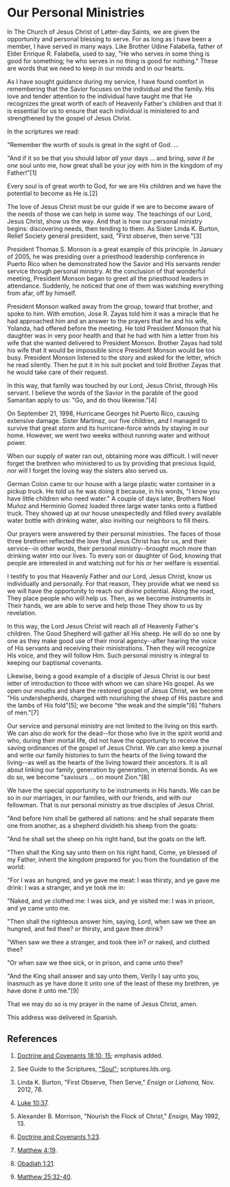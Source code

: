 # Our Personal Ministries

In The Church of Jesus Christ of Latter-day Saints, we are given the
opportunity and personal blessing to serve. For as long as I have been a
member, I have served in many ways. Like Brother Udine Falabella, father of
Elder Enrique R. Falabella, used to say, "He who serves in some thing is good
for something; he who serves in no thing is good for nothing." These are words
that we need to keep in our minds and in our hearts.

As I have sought guidance during my service, I have found comfort in
remembering that the Savior focuses on the individual and the family. His love
and tender attention to the individual have taught me that He recognizes the
great worth of each of Heavenly Father's children and that it is essential for
us to ensure that each individual is ministered to and strengthened by the
gospel of Jesus Christ.

In the scriptures we read:

"Remember the worth of souls is great in the sight of God. ...

"And if it so be that you should labor _all_ your days ... and bring, _save it
be one_ soul unto me, how great shall be your joy with him in the kingdom of
my Father!"[1]

Every soul is of great worth to God, for we are His children and we have the
potential to become as He is.[2]

The love of Jesus Christ must be our guide if we are to become aware of the
needs of those we can help in some way. The teachings of our Lord, Jesus
Christ, show us the way. And that is how our personal ministry begins:
discovering needs, then tending to them. As Sister Linda K. Burton, Relief
Society general president, said, "First observe, then serve."[3]

President Thomas S. Monson is a great example of this principle. In January of
2005, he was presiding over a priesthood leadership conference in Puerto Rico
when he demonstrated how the Savior and His servants render service through
personal ministry. At the conclusion of that wonderful meeting, President
Monson began to greet all the priesthood leaders in attendance. Suddenly, he
noticed that one of them was watching everything from afar, off by himself.

President Monson walked away from the group, toward that brother, and spoke to
him. With emotion, Jose R. Zayas told him it was a miracle that he had
approached him and an answer to the prayers that he and his wife, Yolanda, had
offered before the meeting. He told President Monson that his daughter was in
very poor health and that he had with him a letter from his wife that she
wanted delivered to President Monson. Brother Zayas had told his wife that it
would be impossible since President Monson would be too busy. President Monson
listened to the story and asked for the letter, which he read silently. Then
he put it in his suit pocket and told Brother Zayas that he would take care of
their request.

In this way, that family was touched by our Lord, Jesus Christ, through His
servant. I believe the words of the Savior in the parable of the good
Samaritan apply to us: "Go, and do thou likewise."[4]

On September 21, 1998, Hurricane Georges hit Puerto Rico, causing extensive
damage. Sister Martinez, our five children, and I managed to survive that
great storm and its hurricane-force winds by staying in our home. However, we
went two weeks without running water and without power.

When our supply of water ran out, obtaining more was difficult. I will never
forget the brethren who ministered to us by providing that precious liquid,
nor will I forget the loving way the sisters also served us.

German Colon came to our house with a large plastic water container in a
pickup truck. He told us he was doing it because, in his words, "I know you
have little children who need water." A couple of days later, Brothers Noel
Muñoz and Herminio Gomez loaded three large water tanks onto a flatbed truck.
They showed up at our house unexpectedly and filled every available water
bottle with drinking water, also inviting our neighbors to fill theirs.

Our prayers were answered by their personal ministries. The faces of those
three brethren reflected the love that Jesus Christ has for us, and their
service--in other words, their personal ministry--brought much more than
drinking water into our lives. To every son or daughter of God, knowing that
people are interested in and watching out for his or her welfare is essential.

I testify to you that Heavenly Father and our Lord, Jesus Christ, know us
individually and personally. For that reason, They provide what we need so we
will have the opportunity to reach our divine potential. Along the road, They
place people who will help us. Then, as we become instruments in Their hands,
we are able to serve and help those They show to us by revelation.

In this way, the Lord Jesus Christ will reach all of Heavenly Father's
children. The Good Shepherd will gather all His sheep. He will do so one by
one as they make good use of their moral agency--after hearing the voice of
His servants and receiving their ministrations. Then they will recognize His
voice, and they will follow Him. Such personal ministry is integral to keeping
our baptismal covenants.

Likewise, being a good example of a disciple of Jesus Christ is our best
letter of introduction to those with whom we can share His gospel. As we open
our mouths and share the restored gospel of Jesus Christ, we become "His
undershepherds, charged with nourishing the sheep of His pasture and the lambs
of His fold"[5]; we become "the weak and the simple"[6] "fishers of men."[7]

Our service and personal ministry are not limited to the living on this earth.
We can also do work for the dead--for those who live in the spirit world and
who, during their mortal life, did not have the opportunity to receive the
saving ordinances of the gospel of Jesus Christ. We can also keep a journal
and write our family histories to turn the hearts of the living toward the
living--as well as the hearts of the living toward their ancestors. It is all
about linking our family, generation by generation, in eternal bonds. As we do
so, we become "saviours ... on mount Zion."[8]

We have the special opportunity to be instruments in His hands. We can be so
in our marriages, in our families, with our friends, and with our fellowman.
That is our personal ministry as true disciples of Jesus Christ.

"And before him shall be gathered all nations: and he shall separate them one
from another, as a shepherd divideth his sheep from the goats:

"And he shall set the sheep on his right hand, but the goats on the left.

"Then shall the King say unto them on his right hand, Come, ye blessed of my
Father, inherit the kingdom prepared for you from the foundation of the world:

"For I was an hungred, and ye gave me meat: I was thirsty, and ye gave me
drink: I was a stranger, and ye took me in:

"Naked, and ye clothed me: I was sick, and ye visited me: I was in prison, and
ye came unto me.

"Then shall the righteous answer him, saying, Lord, when saw we thee an
hungred, and fed thee? or thirsty, and gave thee drink?

"When saw we thee a stranger, and took thee in? or naked, and clothed thee?

"Or when saw we thee sick, or in prison, and came unto thee?

"And the King shall answer and say unto them, Verily I say unto you, Inasmuch
as ye have done it unto one of the least of these my brethren, ye have done it
unto me."[9]

That we may do so is my prayer in the name of Jesus Christ, amen.

This address was delivered in Spanish.

## References

  1. [Doctrine and Covenants 18:10, 15](https://www.lds.org/scriptures/dc-testament/dc/18.10,15?lang=eng#9); emphasis added.

  2. See Guide to the Scriptures, ["Soul"](https://www.lds.org/scriptures/gs/soul?lang=eng); scriptures.lds.org.

  3. Linda K. Burton, "First Observe, Then Serve," _Ensign_ or _Liahona,_ Nov. 2012, 78.

  4. [Luke 10:37](https://www.lds.org/scriptures/nt/luke/10.37?lang=eng#36).

  5. Alexander B. Morrison, "Nourish the Flock of Christ," _Ensign,_ May 1992, 13.

  6. [Doctrine and Covenants 1:23](https://www.lds.org/scriptures/dc-testament/dc/1.23?lang=eng#22).

  7. [Matthew 4:19](https://www.lds.org/scriptures/nt/matt/4.19?lang=eng#18).

  8. [Obadiah 1:21](https://www.lds.org/scriptures/ot/obad/1.21?lang=eng#20).

  9. [Matthew 25:32-40](https://www.lds.org/scriptures/nt/matt/25.32-40?lang=eng#31).

